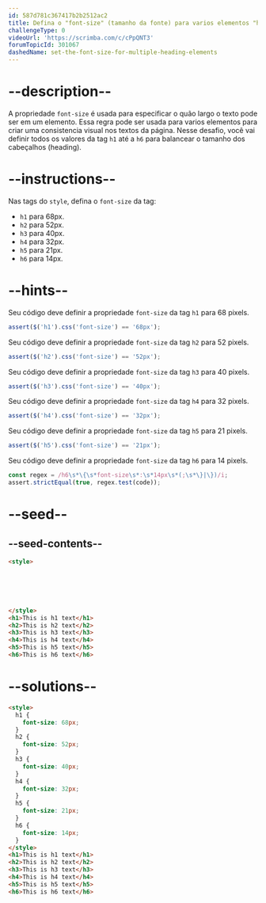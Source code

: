 ```yaml
---
id: 587d781c367417b2b2512ac2
title: Defina o "font-size" (tamanho da fonte) para varios elementos "heading" (h)
challengeType: 0
videoUrl: 'https://scrimba.com/c/cPpQNT3'
forumTopicId: 301067
dashedName: set-the-font-size-for-multiple-heading-elements
---
```


# --description--

A propriedade `font-size` é usada para especificar o quão largo o texto pode ser em um elemento. Essa regra pode ser usada para varios elementos para criar uma consistencia visual nos textos da página. Nesse desafio, você vai definir todos os valores da tag `h1` até a `h6` para balancear o tamanho dos cabeçalhos (heading).

# --instructions--

  <p>Nas tags do <code>style</code>, defina o <code>font-size</code> da tag:</p>

  <ul>
    <li><code>h1</code> para 68px.</li>
    <li><code>h2</code> para 52px.</li>
    <li><code>h3</code> para 40px.</li>
    <li><code>h4</code> para 32px.</li>
    <li><code>h5</code> para 21px.</li>
    <li><code>h6</code> para 14px.</li>
  </ul>

# --hints--

Seu código deve definir a propriedade `font-size` da tag `h1` para 68 pixels.

```js
assert($('h1').css('font-size') == '68px');
```

Seu código deve definir a propriedade `font-size` da tag `h2` para 52 pixels.

```js
assert($('h2').css('font-size') == '52px');
```

Seu código deve definir a propriedade `font-size` da tag `h3` para 40 pixels.

```js
assert($('h3').css('font-size') == '40px');
```

Seu código deve definir a propriedade `font-size` da tag `h4` para 32 pixels.

```js
assert($('h4').css('font-size') == '32px');
```

Seu código deve definir a propriedade `font-size` da tag `h5` para 21 pixels.

```js
assert($('h5').css('font-size') == '21px');
```

Seu código deve definir a propriedade `font-size` da tag `h6` para 14 pixels.

```js
const regex = /h6\s*\{\s*font-size\s*:\s*14px\s*(;\s*\}|\})/i;
assert.strictEqual(true, regex.test(code));
```

# --seed--

## --seed-contents--

```html
<style>






</style>
<h1>This is h1 text</h1>
<h2>This is h2 text</h2>
<h3>This is h3 text</h3>
<h4>This is h4 text</h4>
<h5>This is h5 text</h5>
<h6>This is h6 text</h6>
```

# --solutions--

```html
<style>
  h1 {
    font-size: 68px;
  }
  h2 {
    font-size: 52px;
  }
  h3 {
    font-size: 40px;
  }
  h4 {
    font-size: 32px;
  }
  h5 {
    font-size: 21px;
  }
  h6 {
    font-size: 14px;
  }
</style>
<h1>This is h1 text</h1>
<h2>This is h2 text</h2>
<h3>This is h3 text</h3>
<h4>This is h4 text</h4>
<h5>This is h5 text</h5>
<h6>This is h6 text</h6>
```
